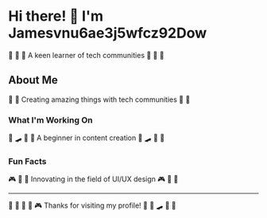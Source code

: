 # Hi there! 👋 I'm Jamesvnu6ae3j5wfcz92Dow

🚵 🎯 🎽 A keen learner of tech communities 🚵 🎯 🎽

## About Me
🎽 🚴 Creating amazing things with tech communities 🎽 🚴

### What I'm Working On
🏓 🛹 🚣 🎯 A beginner in content creation 🏓 🛹 🚣 🎯

### Fun Facts
🎮 🎯 🚵 Innovating in the field of UI/UX design 🎮 🎯 🚵

---
🎪 🛶 🎯 🚴 🎮 Thanks for visiting my profile! 🥊 🎯 🛹 🎽 🚴
